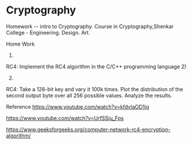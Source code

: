 # Cryptography

Homework -- intro to Cryptography.
Course in Cryptography,Shenkar College - Engineering. Design. Art. 

Home Work 

1)

RC4: Implement the RC4 algorithm in the C/C++ programming language 2) 

2)

RC4: Take a 128-bit key and vary it 100k times. 
Plot the distribution of the second output byte over all 256 possible values. Analyze the results. 

Reference
https://www.youtube.com/watch?v=kfdvlaOD1ig 

https://www.youtube.com/watch?v=UrfSSju_Fps

https://www.geeksforgeeks.org/computer-network-rc4-encryption-algorithm/

